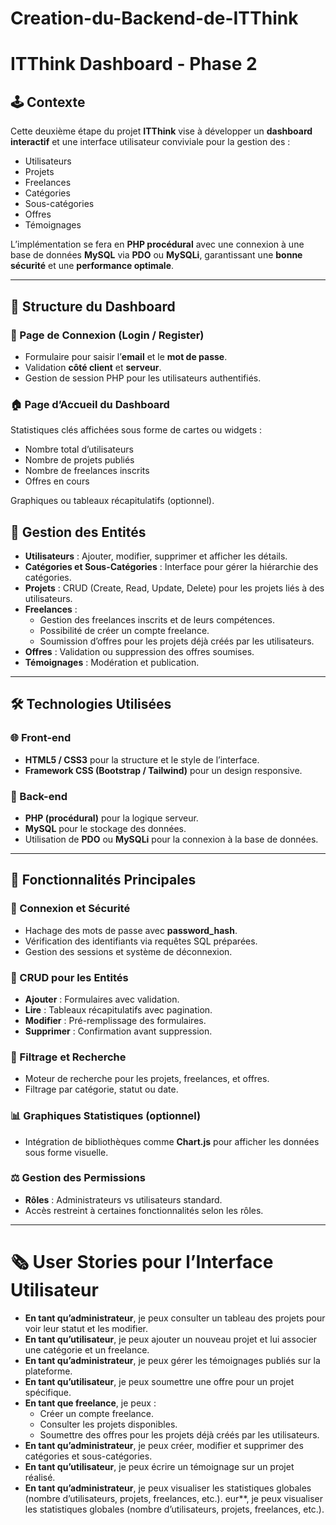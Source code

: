 # Creation-du-Backend-de-ITThink

# ITThink Dashboard - Phase 2

## 🕹️ Contexte

Cette deuxième étape du projet **ITThink** vise à développer un **dashboard interactif** et une interface utilisateur conviviale pour la gestion des :
- Utilisateurs
- Projets
- Freelances
- Catégories
- Sous-catégories
- Offres
- Témoignages

L’implémentation se fera en **PHP procédural** avec une connexion à une base de données **MySQL** via **PDO** ou **MySQLi**, garantissant une **bonne sécurité** et une **performance optimale**.

---

## 🔢 Structure du Dashboard

### 🔐 Page de Connexion (Login / Register)
- Formulaire pour saisir l’**email** et le **mot de passe**.
- Validation **côté client** et **serveur**.
- Gestion de session PHP pour les utilisateurs authentifiés.

### 🏠 Page d’Accueil du Dashboard

Statistiques clés affichées sous forme de cartes ou widgets :

- Nombre total d’utilisateurs
- Nombre de projets publiés
- Nombre de freelances inscrits
- Offres en cours

Graphiques ou tableaux récapitulatifs (optionnel).

## 🔄 Gestion des Entités

- **Utilisateurs** : Ajouter, modifier, supprimer et afficher les détails.
- **Catégories et Sous-Catégories** : Interface pour gérer la hiérarchie des catégories.
- **Projets** : CRUD (Create, Read, Update, Delete) pour les projets liés à des utilisateurs.
- **Freelances** :
  - Gestion des freelances inscrits et de leurs compétences.
  - Possibilité de créer un compte freelance.
  - Soumission d’offres pour les projets déjà créés par les utilisateurs.
- **Offres** : Validation ou suppression des offres soumises.
- **Témoignages** : Modération et publication.

---

## 🛠️ Technologies Utilisées

### 🌐 Front-end
- **HTML5 / CSS3** pour la structure et le style de l’interface.
- **Framework CSS (Bootstrap / Tailwind)** pour un design responsive.

### 🔧 Back-end
- **PHP (procédural)** pour la logique serveur.
- **MySQL** pour le stockage des données.
- Utilisation de **PDO** ou **MySQLi** pour la connexion à la base de données.

---

## 🎨 Fonctionnalités Principales

### 🔐 Connexion et Sécurité
- Hachage des mots de passe avec **password_hash**.
- Vérification des identifiants via requêtes SQL préparées.
- Gestion des sessions et système de déconnexion.

### 🔄 CRUD pour les Entités
- **Ajouter** : Formulaires avec validation.
- **Lire** : Tableaux récapitulatifs avec pagination.
- **Modifier** : Pré-remplissage des formulaires.
- **Supprimer** : Confirmation avant suppression.

### 🔎 Filtrage et Recherche
- Moteur de recherche pour les projets, freelances, et offres.
- Filtrage par catégorie, statut ou date.

### 📊 Graphiques Statistiques (optionnel)
- Intégration de bibliothèques comme **Chart.js** pour afficher les données sous forme visuelle.

### ⚖️ Gestion des Permissions
- **Rôles** : Administrateurs vs utilisateurs standard.
- Accès restreint à certaines fonctionnalités selon les rôles.

---

# 🗞️ User Stories pour l’Interface Utilisateur

- **En tant qu’administrateur**, je peux consulter un tableau des projets pour voir leur statut et les modifier.
- **En tant qu’utilisateur**, je peux ajouter un nouveau projet et lui associer une catégorie et un freelance.
- **En tant qu’administrateur**, je peux gérer les témoignages publiés sur la plateforme.
- **En tant qu’utilisateur**, je peux soumettre une offre pour un projet spécifique.
- **En tant que freelance**, je peux :
  - Créer un compte freelance.
  - Consulter les projets disponibles.
  - Soumettre des offres pour les projets déjà créés par les utilisateurs.
- **En tant qu’administrateur**, je peux créer, modifier et supprimer des catégories et sous-catégories.
- **En tant qu’utilisateur**, je peux écrire un témoignage sur un projet réalisé.
- **En tant qu’administrateur**, je peux visualiser les statistiques globales (nombre d’utilisateurs, projets, freelances, etc.).
eur**, je peux visualiser les statistiques globales (nombre d’utilisateurs, projets, freelances, etc.).